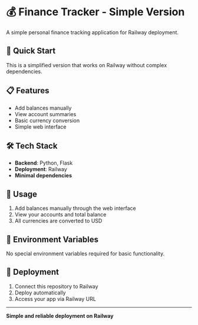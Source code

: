 # 💰 Finance Tracker - Simple Version

A simple personal finance tracking application for Railway deployment.

## 🚀 Quick Start

This is a simplified version that works on Railway without complex dependencies.

## 📋 Features

- Add balances manually
- View account summaries
- Basic currency conversion
- Simple web interface

## 🛠️ Tech Stack

- **Backend**: Python, Flask
- **Deployment**: Railway
- **Minimal dependencies**

## 📱 Usage

1. Add balances manually through the web interface
2. View your accounts and total balance
3. All currencies are converted to USD

## 🔧 Environment Variables

No special environment variables required for basic functionality.

## 🚀 Deployment

1. Connect this repository to Railway
2. Deploy automatically
3. Access your app via Railway URL

---

**Simple and reliable deployment on Railway** 